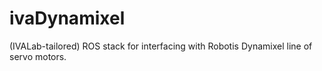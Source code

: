 ivaDynamixel
===============

(IVALab-tailored) ROS stack for interfacing with Robotis Dynamixel line of servo motors.
